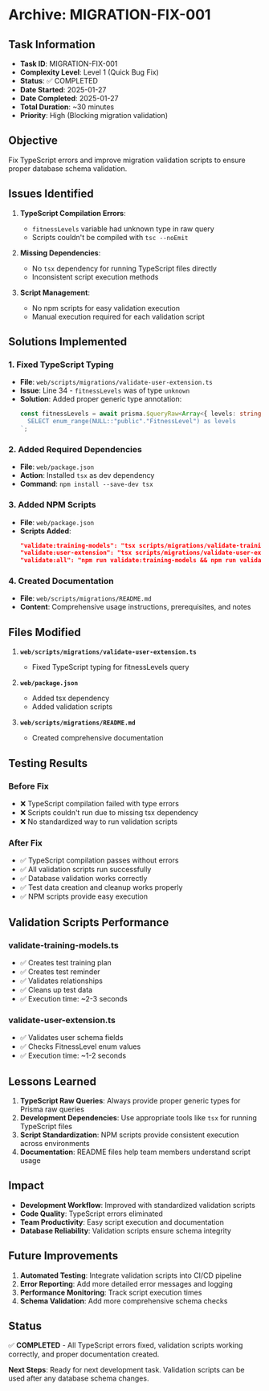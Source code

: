 # Archive: MIGRATION-FIX-001

## Task Information

- **Task ID**: MIGRATION-FIX-001
- **Complexity Level**: Level 1 (Quick Bug Fix)
- **Status**: ✅ COMPLETED
- **Date Started**: 2025-01-27
- **Date Completed**: 2025-01-27
- **Total Duration**: ~30 minutes
- **Priority**: High (Blocking migration validation)

## Objective

Fix TypeScript errors and improve migration validation scripts to ensure proper database schema validation.

## Issues Identified

1. **TypeScript Compilation Errors**:
   - `fitnessLevels` variable had unknown type in raw query
   - Scripts couldn't be compiled with `tsc --noEmit`

2. **Missing Dependencies**:
   - No `tsx` dependency for running TypeScript files directly
   - Inconsistent script execution methods

3. **Script Management**:
   - No npm scripts for easy validation execution
   - Manual execution required for each validation script

## Solutions Implemented

### 1. Fixed TypeScript Typing

- **File**: `web/scripts/migrations/validate-user-extension.ts`
- **Issue**: Line 34 - `fitnessLevels` was of type `unknown`
- **Solution**: Added proper generic type annotation:
  ```typescript
  const fitnessLevels = await prisma.$queryRaw<Array<{ levels: string[] }>>`
    SELECT enum_range(NULL::"public"."FitnessLevel") as levels
  `;
  ```

### 2. Added Required Dependencies

- **File**: `web/package.json`
- **Action**: Installed `tsx` as dev dependency
- **Command**: `npm install --save-dev tsx`

### 3. Added NPM Scripts

- **File**: `web/package.json`
- **Scripts Added**:
  ```json
  "validate:training-models": "tsx scripts/migrations/validate-training-models.ts",
  "validate:user-extension": "tsx scripts/migrations/validate-user-extension.ts",
  "validate:all": "npm run validate:training-models && npm run validate:user-extension"
  ```

### 4. Created Documentation

- **File**: `web/scripts/migrations/README.md`
- **Content**: Comprehensive usage instructions, prerequisites, and notes

## Files Modified

1. **`web/scripts/migrations/validate-user-extension.ts`**
   - Fixed TypeScript typing for fitnessLevels query

2. **`web/package.json`**
   - Added tsx dependency
   - Added validation scripts

3. **`web/scripts/migrations/README.md`**
   - Created comprehensive documentation

## Testing Results

### Before Fix

- ❌ TypeScript compilation failed with type errors
- ❌ Scripts couldn't run due to missing tsx dependency
- ❌ No standardized way to run validation scripts

### After Fix

- ✅ TypeScript compilation passes without errors
- ✅ All validation scripts run successfully
- ✅ Database validation works correctly
- ✅ Test data creation and cleanup works properly
- ✅ NPM scripts provide easy execution

## Validation Scripts Performance

### validate-training-models.ts

- ✅ Creates test training plan
- ✅ Creates test reminder
- ✅ Validates relationships
- ✅ Cleans up test data
- ✅ Execution time: ~2-3 seconds

### validate-user-extension.ts

- ✅ Validates user schema fields
- ✅ Checks FitnessLevel enum values
- ✅ Execution time: ~1-2 seconds

## Lessons Learned

1. **TypeScript Raw Queries**: Always provide proper generic types for Prisma raw queries
2. **Development Dependencies**: Use appropriate tools like `tsx` for running TypeScript files
3. **Script Standardization**: NPM scripts provide consistent execution across environments
4. **Documentation**: README files help team members understand script usage

## Impact

- **Development Workflow**: Improved with standardized validation scripts
- **Code Quality**: TypeScript errors eliminated
- **Team Productivity**: Easy script execution and documentation
- **Database Reliability**: Validation scripts ensure schema integrity

## Future Improvements

1. **Automated Testing**: Integrate validation scripts into CI/CD pipeline
2. **Error Reporting**: Add more detailed error messages and logging
3. **Performance Monitoring**: Track script execution times
4. **Schema Validation**: Add more comprehensive schema checks

## Status

✅ **COMPLETED** - All TypeScript errors fixed, validation scripts working correctly, and proper documentation created.

**Next Steps**: Ready for next development task. Validation scripts can be used after any database schema changes.
